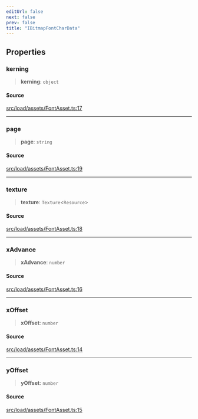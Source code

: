 ```yaml
---
editUrl: false
next: false
prev: false
title: "IBitmapFontCharData"
---
```


## Properties

### kerning

> **kerning**: `object`

#### Source

[src/load/assets/FontAsset.ts:17](https://github.com/relishinc/dill-pixel/blob/10f512f7f577ca5e74162827f11215b28df5ca97/src/load/assets/FontAsset.ts#L17)

***

### page

> **page**: `string`

#### Source

[src/load/assets/FontAsset.ts:19](https://github.com/relishinc/dill-pixel/blob/10f512f7f577ca5e74162827f11215b28df5ca97/src/load/assets/FontAsset.ts#L19)

***

### texture

> **texture**: `Texture`\<`Resource`\>

#### Source

[src/load/assets/FontAsset.ts:18](https://github.com/relishinc/dill-pixel/blob/10f512f7f577ca5e74162827f11215b28df5ca97/src/load/assets/FontAsset.ts#L18)

***

### xAdvance

> **xAdvance**: `number`

#### Source

[src/load/assets/FontAsset.ts:16](https://github.com/relishinc/dill-pixel/blob/10f512f7f577ca5e74162827f11215b28df5ca97/src/load/assets/FontAsset.ts#L16)

***

### xOffset

> **xOffset**: `number`

#### Source

[src/load/assets/FontAsset.ts:14](https://github.com/relishinc/dill-pixel/blob/10f512f7f577ca5e74162827f11215b28df5ca97/src/load/assets/FontAsset.ts#L14)

***

### yOffset

> **yOffset**: `number`

#### Source

[src/load/assets/FontAsset.ts:15](https://github.com/relishinc/dill-pixel/blob/10f512f7f577ca5e74162827f11215b28df5ca97/src/load/assets/FontAsset.ts#L15)
